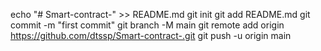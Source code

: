 echo "# Smart-contract-" >> README.md
git init
git add README.md
git commit -m "first commit"
git branch -M main
git remote add origin https://github.com/dtssp/Smart-contract-.git
git push -u origin main
